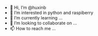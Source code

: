 - 👋 Hi, I’m @huxinb
- 👀 I’m interested in python and raspiberry
- 🌱 I’m currently learning ...
- 💞️ I’m looking to collaborate on ...
- 📫 How to reach me ...

<!---
huxinb/huxinb is a ✨ special ✨ repository because its `README.md` (this file) appears on your GitHub profile.
You can click the Preview link to take a look at your changes.
--->

